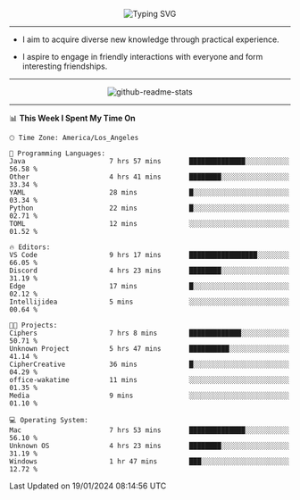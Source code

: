 <p align="center">
  <img src="https://readme-typing-svg.demolab.com?font=Fira+Code&weight=500&size=32&duration=2500&pause=1600&center=true&vCenter=true&random=false&width=1024&height=64&lines=Hi+there+%F0%9F%91%8B;I'm+delighted+you+could+make+it+here+%F0%9F%8E%89;I'm+Harry%2C+a+college+student+still+finding+my+way" alt="Typing SVG" />
</p>


---


- I aim to acquire diverse new knowledge through practical experience.

- I aspire to engage in friendly interactions with everyone and form interesting friendships.


---


<p align="center">
  <img src="https://github-readme-stats.vercel.app/api?username=Harry-Jing&show_icons=true" alt="github-readme-stats"/>
</p>


---

<!--START_SECTION:waka-->
📊 **This Week I Spent My Time On** 

```text
🕑︎ Time Zone: America/Los_Angeles

💬 Programming Languages: 
Java                     7 hrs 57 mins       ██████████████░░░░░░░░░░░   56.58 % 
Other                    4 hrs 41 mins       ████████░░░░░░░░░░░░░░░░░   33.34 % 
YAML                     28 mins             █░░░░░░░░░░░░░░░░░░░░░░░░   03.34 % 
Python                   22 mins             █░░░░░░░░░░░░░░░░░░░░░░░░   02.71 % 
TOML                     12 mins             ░░░░░░░░░░░░░░░░░░░░░░░░░   01.52 % 

🔥 Editors: 
VS Code                  9 hrs 17 mins       █████████████████░░░░░░░░   66.05 % 
Discord                  4 hrs 23 mins       ████████░░░░░░░░░░░░░░░░░   31.19 % 
Edge                     17 mins             █░░░░░░░░░░░░░░░░░░░░░░░░   02.12 % 
Intellijidea             5 mins              ░░░░░░░░░░░░░░░░░░░░░░░░░   00.64 % 

🐱‍💻 Projects: 
Ciphers                  7 hrs 8 mins        █████████████░░░░░░░░░░░░   50.71 % 
Unknown Project          5 hrs 47 mins       ██████████░░░░░░░░░░░░░░░   41.14 % 
CipherCreative           36 mins             █░░░░░░░░░░░░░░░░░░░░░░░░   04.29 % 
office-wakatime          11 mins             ░░░░░░░░░░░░░░░░░░░░░░░░░   01.35 % 
Media                    9 mins              ░░░░░░░░░░░░░░░░░░░░░░░░░   01.10 % 

💻 Operating System: 
Mac                      7 hrs 53 mins       ██████████████░░░░░░░░░░░   56.10 % 
Unknown OS               4 hrs 23 mins       ████████░░░░░░░░░░░░░░░░░   31.19 % 
Windows                  1 hr 47 mins        ███░░░░░░░░░░░░░░░░░░░░░░   12.72 % 
```


 Last Updated on 19/01/2024 08:14:56 UTC
<!--END_SECTION:waka-->
